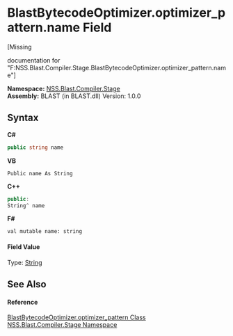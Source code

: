# BlastBytecodeOptimizer.optimizer_pattern.name Field
 

\[Missing <summary> documentation for "F:NSS.Blast.Compiler.Stage.BlastBytecodeOptimizer.optimizer_pattern.name"\]

**Namespace:**&nbsp;<a href="f44e629d-16ad-ce78-c6d1-bb239589698b.md">NSS.Blast.Compiler.Stage</a><br />**Assembly:**&nbsp;BLAST (in BLAST.dll) Version: 1.0.0

## Syntax

**C#**<br />
``` C#
public string name
```

**VB**<br />
``` VB
Public name As String
```

**C++**<br />
``` C++
public:
String^ name
```

**F#**<br />
``` F#
val mutable name: string
```


#### Field Value
Type: <a href="https://docs.microsoft.com/dotnet/api/system.string" target="_blank" rel="noopener noreferrer">String</a>

## See Also


#### Reference
<a href="d5ed229e-e370-7fa2-1e0f-de86cb71337b.md">BlastBytecodeOptimizer.optimizer_pattern Class</a><br /><a href="f44e629d-16ad-ce78-c6d1-bb239589698b.md">NSS.Blast.Compiler.Stage Namespace</a><br />